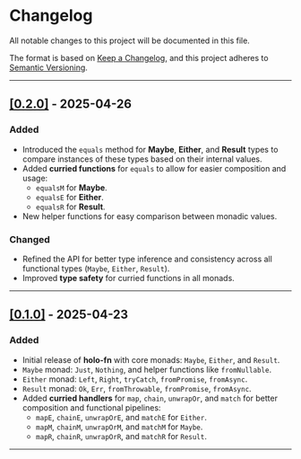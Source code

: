 # Changelog

All notable changes to this project will be documented in this file.

The format is based on [Keep a Changelog](https://keepachangelog.com/en/1.0.0/), and this project adheres to [Semantic Versioning](https://semver.org/spec/v2.0.0.html).

---

## [[0.2.0]](https://github.com/richecr/holo-fn/releases/tag/v0.2.0) - 2025-04-26

### Added
- Introduced the `equals` method for **Maybe**, **Either**, and **Result** types to compare instances of these types based on their internal values.
- Added **curried functions** for `equals` to allow for easier composition and usage:
  - `equalsM` for **Maybe**.
  - `equalsE` for **Either**.
  - `equalsR` for **Result**.
- New helper functions for easy comparison between monadic values.

### Changed
- Refined the API for better type inference and consistency across all functional types (`Maybe`, `Either`, `Result`).
- Improved **type safety** for curried functions in all monads.
  
---

## [[0.1.0]](https://github.com/richecr/holo-fn/releases/tag/v0.1.0) - 2025-04-23

### Added
- Initial release of **holo-fn** with core monads: `Maybe`, `Either`, and `Result`.
- `Maybe` monad: `Just`, `Nothing`, and helper functions like `fromNullable`.
- `Either` monad: `Left`, `Right`, `tryCatch`, `fromPromise`, `fromAsync`.
- `Result` monad: `Ok`, `Err`, `fromThrowable`, `fromPromise`, `fromAsync`.
- Added **curried handlers** for `map`, `chain`, `unwrapOr`, and `match` for better composition and functional pipelines:
  - `mapE`, `chainE`, `unwrapOrE`, and `matchE` for `Either`.
  - `mapM`, `chainM`, `unwrapOrM`, and `matchM` for `Maybe`.
  - `mapR`, `chainR`, `unwrapOrR`, and `matchR` for `Result`.
  
---
